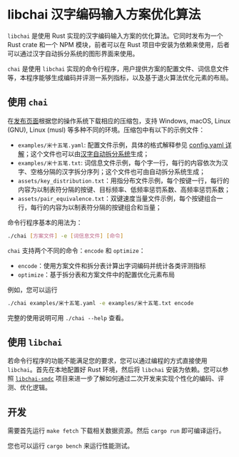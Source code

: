 # libchai 汉字编码输入方案优化算法

`libchai` 是使用 Rust 实现的汉字编码输入方案的优化算法。它同时发布为一个 Rust crate 和一个 NPM 模块，前者可以在 Rust 项目中安装为依赖来使用，后者可以通过汉字自动拆分系统的图形界面来使用。

`chai` 是使用 `libchai` 实现的命令行程序，用户提供方案的配置文件、词信息文件等，本程序能够生成编码并评测一系列指标，以及基于退火算法优化元素的布局。

## 使用 `chai`

在[发布页面](https://github.com/hanzi-chai/libchai/releases)根据您的操作系统下载相应的压缩包，支持 Windows, macOS, Linux (GNU), Linux (musl) 等多种不同的环境。压缩包中有以下的示例文件：

- `examples/米十五笔.yaml`: 配置文件示例，具体的格式解释参见 [config.yaml 详解](https://docs.chaifen.app/docs/tutorial/config)；这个文件也可以由[汉字自动拆分系统](https://chaifen.app/)生成；
- `examples/米十五笔.txt`: 词信息文件示例，每个字一行，每行的内容依次为汉字、空格分隔的汉字拆分序列；这个文件也可由自动拆分系统生成；
- `assets/key_distribution.txt`：用指分布文件示例，每个按键一行，每行的内容为以制表符分隔的按键、目标频率、低频率惩罚系数、高频率惩罚系数；
- `assets/pair_equivalence.txt`：双键速度当量文件示例，每个按键组合一行，每行的内容为以制表符分隔的按键组合和当量；

命令行程序基本的用法为：

```bash
./chai [方案文件] -e [词信息文件] [命令]
```

`chai` 支持两个不同的命令：`encode` 和 `optimize`：

- `encode`：使用方案文件和拆分表计算出字词编码并统计各类评测指标
- `optimize`：基于拆分表和方案文件中的配置优化元素布局

例如，您可以运行

```bash
./chai examples/米十五笔.yaml -e examples/米十五笔.txt encode
```

完整的使用说明可用 `./chai --help` 查看。

## 使用 `libchai`

若命令行程序的功能不能满足您的要求，您可以通过编程的方式直接使用 `libchai`。首先在本地配置好 Rust 环境，然后将 `libchai` 安装为依赖。您可以参照 [`libchai-smdc`](https://github.com/hanzi-chai/libchai-smdc) 项目来进一步了解如何通过二次开发来实现个性化的编码、评测、优化逻辑。

## 开发

需要首先运行 `make fetch` 下载相关数据资源。然后 `cargo run` 即可编译运行。

您也可以运行 `cargo bench` 来运行性能测试。
